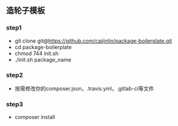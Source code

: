 ## 造轮子模板

### step1

- git clone git@https://github.com/caijinlin/package-boilerplate.git
- cd package-boilerplate
- chmod 744 init.sh
- ./init.sh package_name

### step2

- 按需修改你的composer.json，.travis.yml，.gitlab-ci等文件

### step3

- composer install
